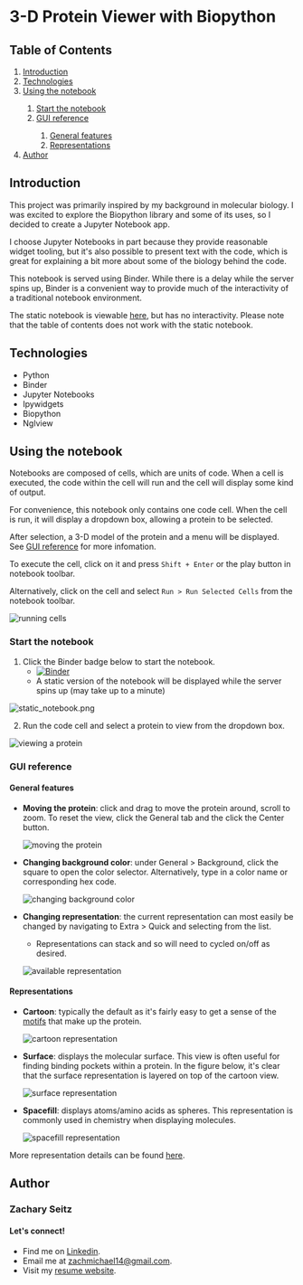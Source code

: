 # 3-D Protein Viewer with Biopython

## Table of Contents

<ol>
 <li><a href="#introduction">Introduction</a></li>
 <li><a href="#technologies">Technologies</a></li>
 <li><a href="#using-the-notebook">Using the notebook</a></li>
  <ol>
   <li><a href="#start-the-notebook">Start the notebook</a></li>
   <li><a href="#gui-reference">GUI reference</a></li>
     <ol>
      <li><a href="#general-features">General features</a></li>
      <li><a href="#representations">Representations</a></li>
     </ol>
  </ol>
 <li><a href="#author">Author</a></li>
 </ol>
 
## Introduction <a class="anchor" id="introduction"></a>

This project was primarily inspired by my background in molecular biology. I was excited to explore the Biopython library and some of its uses, so I decided to create a Jupyter Notebook app.

I choose Jupyter Notebooks in part because they provide reasonable widget tooling, but it's also possible to present text with the code, which is great for explaining a bit more about some of the biology behind the code.

This notebook is served using Binder. While there is a delay while the server spins up, Binder is a convenient way to provide much of the interactivity of a traditional notebook environment.

The static notebook is viewable [here](https://github.com/zachmichael14/protein_viewer/blob/main/protein_viewer.ipynb), but has no interactivity. Please note that the table of contents does not work with the static notebook.

## Technologies <a class="anchor" id="technologies"></a>
* Python
* Binder
* Jupyter Notebooks
* Ipywidgets
* Biopython
* Nglview

## Using the notebook <a class="anchor" id="using-the-notebook"></a>

Notebooks are composed of cells, which are units of code. When a cell is executed, the code within the cell will run and the cell will display some kind of output.
 
For convenience, this notebook only contains one code cell. When the cell is run, it will display a dropdown box, allowing a protein to be selected. 
 
After selection, a 3-D model of the protein and a menu will be displayed. See [GUI reference](#gui-reference) for more infomation.
 
To execute the cell, click on it and press ```Shift + Enter``` or the play button in notebook toolbar.
 
Alternatively, click on the cell and select ```Run > Run Selected Cells``` from the notebook toolbar.

![running cells](img/run_cells.gif)


### Start the notebook <a class="anchor" id="start-the-notebook"></a>

1. Click the Binder badge below to start the notebook.
    - [![Binder](https://mybinder.org/badge_logo.svg)](https://mybinder.org/v2/gh/zachmichael14/protein_viewer/HEAD?labpath=protein_viewer.ipynb)
    - A static version of the notebook will be displayed while the server spins up (may take up to a minute)
  
 ![static_notebook.png](img/static_notebook.png)
 
2. Run the code cell and select a protein to view from the dropdown box.

![viewing a protein](img/view_protein.gif)

### GUI reference <a class="anchor" id="gui-reference"></a>

#### General features <a class="anchor" id="general-features"></a>

<ul>
 <li><strong>Moving the protein</strong>: click and drag to move the protein around, scroll to zoom. To reset the view, click the General tab and the click the Center button.
  
 ![moving the protein](img/moving.gif)

 <li><strong>Changing background color</strong>: under General > Background, click the square to open the color selector. Alternatively, type in a color name or corresponding hex code.
  
  ![changing background color](img/background.gif)

 <li><strong>Changing representation</strong>: the current representation can most easily be changed by navigating to Extra > Quick and selecting from the list.</li>
 <ul>
  <li>Representations can stack and so will need to cycled on/off as desired.</li>
 </ul>

 ![available representation](img/representations.png)
 
</ul>

#### Representations <a class="anchor" id="representations"></a>

<ul>
 <li><strong>Cartoon</strong>: typically the default as it's fairly easy to get a sense of the <a href="https://tinyurl.com/yx92469n">motifs</a> that make up the protein.</li>

 ![cartoon representation](img/cartoon.gif)

 <li><strong>Surface</strong>: displays the molecular surface. This view is often useful for finding binding pockets within a protein. In the figure below, it's clear that the surface representation is layered on top of the cartoon view.
  
  ![surface representation](img/surface.gif)

 <li><strong>Spacefill</strong>: displays atoms/amino acids as spheres. This representation is commonly used in chemistry when displaying molecules.

![spacefill representation](img/spacefill.gif)
 
</ul>

More representation details can be found <a href="https://nglviewer.org/ngl/api/manual/molecular-representations.html">here</a>.

## Author <a class="anchor" id="author"></a>

### Zachary Seitz

#### Let's connect!

* Find me on [Linkedin](https://linkedin.com/in/zachmichael14).
* Email me at zachmichael14@gmail.com.
* Visit my [resume website](https://zachmichael14.github.io/gh_page/).
